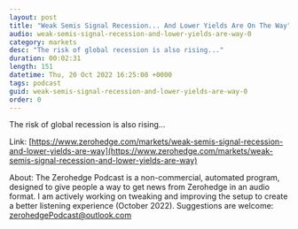 ```yaml
---
layout: post
title: "Weak Semis Signal Recession... And Lower Yields Are On The Way"
audio: weak-semis-signal-recession-and-lower-yields-are-way-0
category: markets
desc: "The risk of global recession is also rising..."
duration: 00:02:31
length: 151
datetime: Thu, 20 Oct 2022 16:25:00 +0000
tags: podcast
guid: weak-semis-signal-recession-and-lower-yields-are-way-0
order: 0
---
```

The risk of global recession is also rising...

Link: [https://www.zerohedge.com/markets/weak-semis-signal-recession-and-lower-yields-are-way](https://www.zerohedge.com/markets/weak-semis-signal-recession-and-lower-yields-are-way)

About: The Zerohedge Podcast is a non-commercial, automated program, designed to give people a way to get news from Zerohedge in an audio format.  I am actively working on tweaking and improving the setup to create a better listening experience (October 2022).  Suggestions are welcome: [zerohedgePodcast@outlook.com](mailto:zerohedgePodcast@outlook.com)
